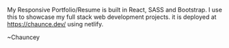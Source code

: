 My Responsive Portfolio/Resume is built in React, SASS and Bootstrap. I use this to showcase my full stack web development projects. it is deployed at https://chaunce.dev/ using netlify.

~Chauncey
